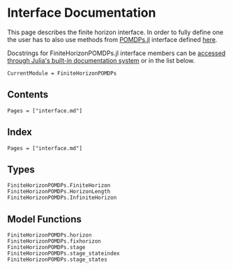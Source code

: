 # Interface Documentation
This page describes the finite horizon interface.
In order to fully define one the user has to also use methods from [POMDPs.jl](https://github.com/JuliaPOMDP/POMDPs.jl) interface defined [here](https://juliapomdp.github.io/POMDPs.jl/stable/api/).

Docstrings for FiniteHorizonPOMDPs.jl interface members can be [accessed through Julia's built-in documentation system](https://docs.julialang.org/en/v1/manual/documentation/index.html#Accessing-Documentation-1) or in the list below.

```@meta
CurrentModule = FiniteHorizonPOMDPs
```
 
## Contents

```@contents
Pages = ["interface.md"]
```

## Index

```@index
Pages = ["interface.md"]
```

## Types

```@docs
FiniteHorizonPOMDPs.FiniteHorizon
FiniteHorizonPOMDPs.HorizonLength
FiniteHorizonPOMDPs.InfiniteHorizon
```

## Model Functions

```@docs
FiniteHorizonPOMDPs.horizon
FiniteHorizonPOMDPs.fixhorizon
FiniteHorizonPOMDPs.stage
FiniteHorizonPOMDPs.stage_stateindex
FiniteHorizonPOMDPs.stage_states
```